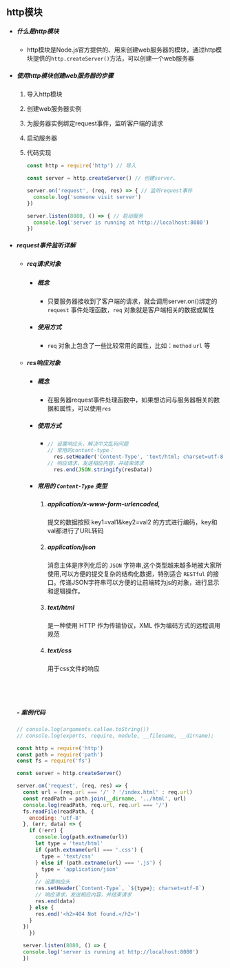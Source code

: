 ## http模块

- ##### 什么是http模块

  - http模块是Node.js官方提供的、用来创建web服务器的模块，通过http模块提供的`http.createServer()`方法，可以创建一个web服务器

- ##### 使用http模块创建web服务器的步骤

  1. 导入http模块

  2. 创建web服务器实例

  3. 为服务器实例绑定request事件，监听客户端的请求

  4. 启动服务器

  5. 代码实现

     ```javascript
     const http = require('http') // 导入

     const server = http.createServer() // 创建server、

     server.on('request', (req, res) => { // 监听request事件
       console.log('someone visit server')
     })

     server.listen(8080, () => { // 启动服务
       console.log('server is running at http://localhost:8080')
     })
     ```

- ##### request事件监听详解

  - ##### req请求对象

    - ##### 概念

      - 只要服务器接收到了客户端的请求，就会调用server.on()绑定的 `request` 事件处理函数，`req` 对象就是客户端相关的数据或属性

    - ##### 使用方式

      - `req` 对象上包含了一些比较常用的属性，比如：`method` `url` 等

  - ##### res响应对象

    - ##### 概念

      - 在服务器request事件处理函数中，如果想访问与服务器相关的数据和属性，可以使用`res` 

    - ##### 使用方式

      - ```javascript
        // 设置响应头，解决中文乱码问题
        // 常用的content-type：
          res.setHeader('Content-Type', 'text/html; charset=utf-8')  
        // 响应请求，发送相应内容，并结束请求
          res.end(JSON.stringify(resData))
        ```

    - ##### 常用的 `Content-Type` 类型

      1. ##### application/x-www-form-urlencoded, 

         提交的数据按照 key1=val1&key2=val2 的方式进行编码，key和val都进行了URL转码

      2. ##### application/json

         消息主体是序列化后的 `JSON` 字符串,这个类型越来越多地被大家所使用,可以方便的提交复杂的结构化数据，特别适合 `RESTful` 的接口。传递JSON字符串可以方便的让前端转为js的对象，进行显示和逻辑操作。

      3. ##### text/html

         是一种使用 HTTP 作为传输协议，XML 作为编码方式的远程调用规范

      4. ##### text/css

         用于css文件的响应

      ​

      ​

  ##### - 案例代码

  ```javascript
  // console.log(arguments.callee.toString())
  // console.log(exports, require, module, __filename, __dirname);

  const http = require('http')
  const path = require('path')
  const fs = require('fs')

  const server = http.createServer()

  server.on('request', (req, res) => {
    const url = (req.url === '/' ? '/index.html' : req.url)
    const readPath = path.join(__dirname, '../html', url)
    console.log(readPath, req.url, req.url === '/')
    fs.readFile(readPath, {
      encoding: 'utf-8'
    }, (err, data) => {
      if (!err) {
        console.log(path.extname(url))
        let type = 'text/html'
        if (path.extname(url) === '.css') {
          type = 'text/css'
        } else if (path.extname(url) === '.js') {
          type = 'application/json'
        }
        // 设置响应头
        res.setHeader(`Content-Type`, `${type}; charset=utf-8`)
        // 响应请求，发送相应内容，并结束请求
        res.end(data)
      } else {
        res.end('<h2>404 Not found.</h2>')
      }
    })
      })

    server.listen(8080, () => {
  	console.log('server is running at http://localhost:8080')
    })
  ```

